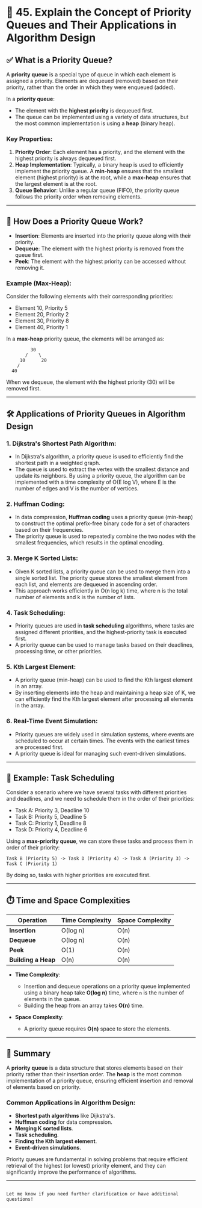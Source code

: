
# 🏅 45. Explain the Concept of Priority Queues and Their Applications in Algorithm Design

## ✅ What is a Priority Queue?

A **priority queue** is a special type of queue in which each element is assigned a priority. Elements are dequeued (removed) based on their priority, rather than the order in which they were enqueued (added). 

In a **priority queue**:
- The element with the **highest priority** is dequeued first.
- The queue can be implemented using a variety of data structures, but the most common implementation is using a **heap** (binary heap).

### Key Properties:
1. **Priority Order**: Each element has a priority, and the element with the highest priority is always dequeued first.
2. **Heap Implementation**: Typically, a binary heap is used to efficiently implement the priority queue. A **min-heap** ensures that the smallest element (highest priority) is at the root, while a **max-heap** ensures that the largest element is at the root.
3. **Queue Behavior**: Unlike a regular queue (FIFO), the priority queue follows the priority order when removing elements.

---

## 🧠 How Does a Priority Queue Work?

- **Insertion**: Elements are inserted into the priority queue along with their priority.
- **Dequeue**: The element with the highest priority is removed from the queue first.
- **Peek**: The element with the highest priority can be accessed without removing it.

### Example (Max-Heap):
Consider the following elements with their corresponding priorities:
- Element 10, Priority 5
- Element 20, Priority 2
- Element 30, Priority 8
- Element 40, Priority 1

In a **max-heap** priority queue, the elements will be arranged as:
```
         30
       /    \
     10      20
    /
  40
```

When we dequeue, the element with the highest priority (30) will be removed first.

---

## 🛠️ Applications of Priority Queues in Algorithm Design

### 1. **Dijkstra's Shortest Path Algorithm**:
   - In Dijkstra's algorithm, a priority queue is used to efficiently find the shortest path in a weighted graph.
   - The queue is used to extract the vertex with the smallest distance and update its neighbors. By using a priority queue, the algorithm can be implemented with a time complexity of O(E log V), where E is the number of edges and V is the number of vertices.

### 2. **Huffman Coding**:
   - In data compression, **Huffman coding** uses a priority queue (min-heap) to construct the optimal prefix-free binary code for a set of characters based on their frequencies.
   - The priority queue is used to repeatedly combine the two nodes with the smallest frequencies, which results in the optimal encoding.

### 3. **Merge K Sorted Lists**:
   - Given K sorted lists, a priority queue can be used to merge them into a single sorted list. The priority queue stores the smallest element from each list, and elements are dequeued in ascending order.
   - This approach works efficiently in O(n log k) time, where n is the total number of elements and k is the number of lists.

### 4. **Task Scheduling**:
   - Priority queues are used in **task scheduling** algorithms, where tasks are assigned different priorities, and the highest-priority task is executed first.
   - A priority queue can be used to manage tasks based on their deadlines, processing time, or other priorities.

### 5. **Kth Largest Element**:
   - A priority queue (min-heap) can be used to find the Kth largest element in an array.
   - By inserting elements into the heap and maintaining a heap size of K, we can efficiently find the Kth largest element after processing all elements in the array.

### 6. **Real-Time Event Simulation**:
   - Priority queues are widely used in simulation systems, where events are scheduled to occur at certain times. The events with the earliest times are processed first.
   - A priority queue is ideal for managing such event-driven simulations.

---

## 🧪 Example: Task Scheduling

Consider a scenario where we have several tasks with different priorities and deadlines, and we need to schedule them in the order of their priorities:

- Task A: Priority 3, Deadline 10
- Task B: Priority 5, Deadline 5
- Task C: Priority 1, Deadline 8
- Task D: Priority 4, Deadline 6

Using a **max-priority queue**, we can store these tasks and process them in order of their priority:

```
Task B (Priority 5) -> Task D (Priority 4) -> Task A (Priority 3) -> Task C (Priority 1)
```

By doing so, tasks with higher priorities are executed first.

---

## ⏱️ Time and Space Complexities

| Operation            | Time Complexity     | Space Complexity |
|----------------------|---------------------|------------------|
| **Insertion**         | O(log n)            | O(n)             |
| **Dequeue**           | O(log n)            | O(n)             |
| **Peek**              | O(1)                | O(n)             |
| **Building a Heap**   | O(n)                | O(n)             |

- **Time Complexity**:
  - Insertion and dequeue operations on a priority queue implemented using a binary heap take **O(log n)** time, where `n` is the number of elements in the queue.
  - Building the heap from an array takes **O(n)** time.
  
- **Space Complexity**:
  - A priority queue requires **O(n)** space to store the elements.

---

## 📌 Summary

A **priority queue** is a data structure that stores elements based on their priority rather than their insertion order. The **heap** is the most common implementation of a priority queue, ensuring efficient insertion and removal of elements based on priority.

### Common Applications in Algorithm Design:
- **Shortest path algorithms** like Dijkstra's.
- **Huffman coding** for data compression.
- **Merging K sorted lists**.
- **Task scheduling**.
- **Finding the Kth largest element**.
- **Event-driven simulations**.

Priority queues are fundamental in solving problems that require efficient retrieval of the highest (or lowest) priority element, and they can significantly improve the performance of algorithms.

---

```

Let me know if you need further clarification or have additional questions!
